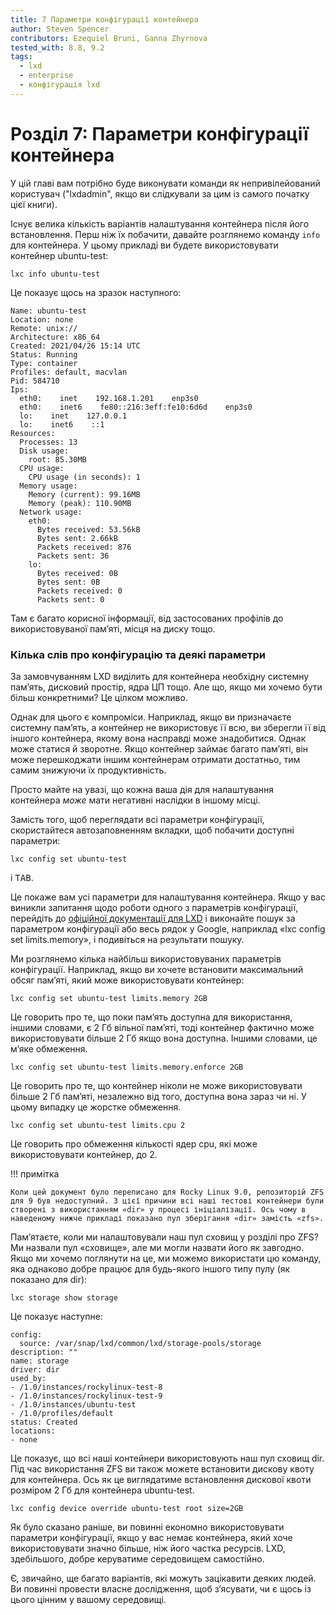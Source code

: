```yaml
---
title: 7 Параметри конфігурації контейнера
author: Steven Spencer
contributors: Ezequiel Bruni, Ganna Zhyrnova
tested_with: 8.8, 9.2
tags:
  - lxd
  - enterprise
  - конфігурація lxd
---
```


# Розділ 7: Параметри конфігурації контейнера

У цій главі вам потрібно буде виконувати команди як непривілейований користувач ("lxdadmin", якщо ви слідкували за цим із самого початку цієї книги).

Існує велика кількість варіантів налаштування контейнера після його встановлення. Перш ніж їх побачити, давайте розглянемо команду `info` для контейнера. У цьому прикладі ви будете використовувати контейнер ubuntu-test:

```
lxc info ubuntu-test
```

Це показує щось на зразок наступного:

```
Name: ubuntu-test
Location: none
Remote: unix://
Architecture: x86_64
Created: 2021/04/26 15:14 UTC
Status: Running
Type: container
Profiles: default, macvlan
Pid: 584710
Ips:
  eth0:    inet    192.168.1.201    enp3s0
  eth0:    inet6    fe80::216:3eff:fe10:6d6d    enp3s0
  lo:    inet    127.0.0.1
  lo:    inet6    ::1
Resources:
  Processes: 13
  Disk usage:
    root: 85.30MB
  CPU usage:
    CPU usage (in seconds): 1
  Memory usage:
    Memory (current): 99.16MB
    Memory (peak): 110.90MB
  Network usage:
    eth0:
      Bytes received: 53.56kB
      Bytes sent: 2.66kB
      Packets received: 876
      Packets sent: 36
    lo:
      Bytes received: 0B
      Bytes sent: 0B
      Packets received: 0
      Packets sent: 0
```

Там є багато корисної інформації, від застосованих профілів до використовуваної пам’яті, місця на диску тощо.

### Кілька слів про конфігурацію та деякі параметри

За замовчуванням LXD виділить для контейнера необхідну системну пам’ять, дисковий простір, ядра ЦП тощо. Але що, якщо ми хочемо бути більш конкретними? Це цілком можливо.

Однак для цього є компроміси. Наприклад, якщо ви призначаєте системну пам’ять, а контейнер не використовує її всю, ви зберегли її від іншого контейнера, якому вона насправді може знадобитися. Однак може статися й зворотне. Якщо контейнер займає багато пам’яті, він може перешкоджати іншим контейнерам отримати достатньо, тим самим знижуючи їх продуктивність.

Просто майте на увазі, що кожна ваша дія для налаштування контейнера _може_ мати негативні наслідки в іншому місці.

Замість того, щоб переглядати всі параметри конфігурації, скористайтеся автозаповненням вкладки, щоб побачити доступні параметри:

```
lxc config set ubuntu-test
```

і <kbd>TAB</kbd>.

Це покаже вам усі параметри для налаштування контейнера. Якщо у вас виникли запитання щодо роботи одного з параметрів конфігурації, перейдіть до [офіційної документації для LXD](https://linuxcontainers.org/lxd/docs/master/instances/) і виконайте пошук за параметром конфігурації або весь рядок у Google, наприклад «lxc config set limits.memory», і подивіться на результати пошуку.

Ми розглянемо кілька найбільш використовуваних параметрів конфігурації. Наприклад, якщо ви хочете встановити максимальний обсяг пам’яті, який може використовувати контейнер:

```
lxc config set ubuntu-test limits.memory 2GB
```

Це говорить про те, що поки пам’ять доступна для використання, іншими словами, є 2 Гб вільної пам’яті, тоді контейнер фактично може використовувати більше 2 Гб якщо вона доступна. Іншими словами, це м’яке обмеження.

```
lxc config set ubuntu-test limits.memory.enforce 2GB
```

Це говорить про те, що контейнер ніколи не може використовувати більше 2 Гб пам’яті, незалежно від того, доступна вона зараз чи ні. У цьому випадку це жорстке обмеження.

```
lxc config set ubuntu-test limits.cpu 2
```

Це говорить про обмеження кількості ядер cpu, які може використовувати контейнер, до 2.

!!! примітка

    Коли цей документ було переписано для Rocky Linux 9.0, репозиторій ZFS для 9 був недоступний. З цієї причини всі наші тестові контейнери були створені з використанням «dir» у процесі ініціалізації. Ось чому в наведеному нижче прикладі показано пул зберігання «dir» замість «zfs».

Пам’ятаєте, коли ми налаштовували наш пул сховищ у розділі про ZFS? Ми назвали пул «сховище», але ми могли назвати його як завгодно. Якщо ми хочемо поглянути на це, ми можемо використати цю команду, яка однаково добре працює для будь-якого іншого типу пулу (як показано для dir):

```
lxc storage show storage
```


Це показує наступне:

```
config:
  source: /var/snap/lxd/common/lxd/storage-pools/storage
description: ""
name: storage
driver: dir
used_by:
- /1.0/instances/rockylinux-test-8
- /1.0/instances/rockylinux-test-9
- /1.0/instances/ubuntu-test
- /1.0/profiles/default
status: Created
locations:
- none
```

Це показує, що всі наші контейнери використовують наш пул сховищ dir. Під час використання ZFS ви також можете встановити дискову квоту для контейнера. Ось як це виглядатиме встановлення дискової квоти розміром 2 Гб для контейнера ubuntu-test.

```
lxc config device override ubuntu-test root size=2GB
```

Як було сказано раніше, ви повинні економно використовувати параметри конфігурації, якщо у вас немає контейнера, який хоче використовувати значно більше, ніж його частка ресурсів. LXD, здебільшого, добре керуватиме середовищем самостійно.

Є, звичайно, ще багато варіантів, які можуть зацікавити деяких людей. Ви повинні провести власне дослідження, щоб з’ясувати, чи є щось із цього цінним у вашому середовищі.


